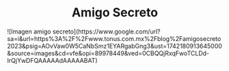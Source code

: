 <h1 align="center"> Amigo Secreto </h1>
![Imagen amigo secreto](https://www.google.com/url?sa=i&url=https%3A%2F%2Fwww.tonus.com.mx%2Fblog%2Famigosecreto2023&psig=AOvVaw0W5CaNbSmz1EYARgabGng3&ust=1742180913645000&source=images&cd=vfe&opi=89978449&ved=0CBQQjRxqFwoTCLDd-IrQjYwDFQAAAAAdAAAAABAT)
